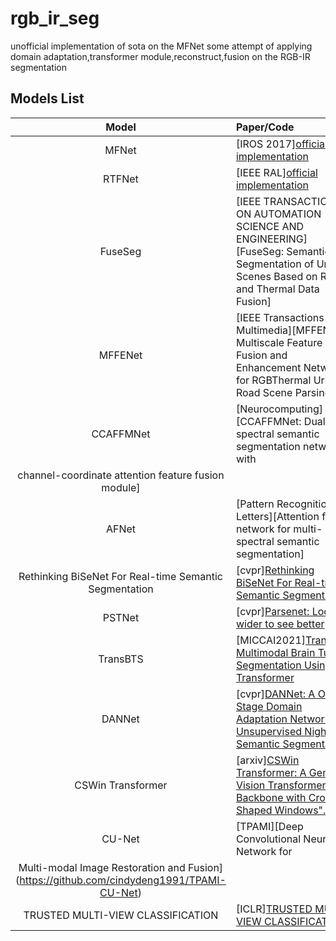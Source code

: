 # rgb_ir_seg
unofficial implementation of sota on the MFNet 
some attempt of applying domain adaptation,transformer module,reconstruct,fusion on the RGB-IR segmentation

## Models List

|                 Model                  | Paper/Code                                                                                                                                                           |
| :------------------------------------: | :-------------------------------------------------------------------------------------------------------------------------------------------------------------- |
|        MFNet            | [IROS 2017][official implementation](https://github.com/haqishen/MFNet-pytorch)             |
| RTFNet | [IEEE RAL][official implementation](https://github.com/yuxiangsun/RTFNet)                    |
|      FuseSeg      | [IEEE TRANSACTIONS ON AUTOMATION SCIENCE AND ENGINEERING][FuseSeg: Semantic Segmentation of Urban Scenes Based on RGB and Thermal Data Fusion]                                                   |
|             MFFENet               | [IEEE Transactions on Multimedia][MFFENet: Multiscale Feature Fusion and Enhancement Network for RGBThermal Urban Road Scene Parsing]                                                               |
|                 CCAFFMNet                | [Neurocomputing][CCAFFMNet: Dual-spectral semantic segmentation network with
channel-coordinate attention feature fusion module]                         |
|        AFNet         | [Pattern Recognition Letters][Attention fusion network for multi-spectral semantic segmentation]                                 |
|          Rethinking BiSeNet For Real-time Semantic Segmentation          | [cvpr][Rethinking BiSeNet For Real-time Semantic Segmentation](https://github.com/MichaelFan01/STDC-Seg)                                                                   |
|   PSTNet    | [cvpr][Parsenet: Looking wider to see better](https://github.com/weiliu89/caffe/tree/fcn) |
|      TransBTS      | [MICCAI2021][TransBTS: Multimodal Brain Tumor Segmentation Using Transformer](https://github.com/Wenxuan-1119/TransBTS)                                               |
|                DANNet                 | [cvpr][DANNet: A One-Stage Domain Adaptation Network for Unsupervised Nighttime Semantic Segmentation](https://github.com/W-zx-Y/DANNet)                         |
|         CSWin Transformer           | [arxiv][CSWin Transformer: A General Vision Transformer Backbone with Cross-Shaped Windows".](https://github.com/microsoft/CSWin-Transformer)     |
|                CU-Net                 | [TPAMI][Deep Convolutional Neural Network for
Multi-modal Image Restoration and Fusion](https://github.com/cindydeng1991/TPAMI-CU-Net)                              |
|    TRUSTED MULTI-VIEW CLASSIFICATION     | [ICLR][TRUSTED MULTI-VIEW CLASSIFICATION](https://github.com/hanmenghan/TMC)                                            |

